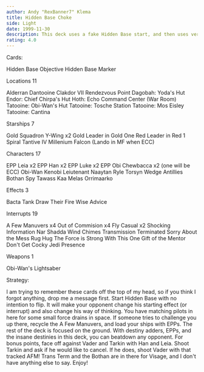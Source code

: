 ```yaml
---
author: Andy "RexBanner7" Klema
title: Hidden Base Choke
side: Light
date: 1999-11-30
description: This deck uses a fake Hidden Base start, and then uses very high recycling destinies to kill your opponent with massive battle destiny.
rating: 4.0
---
```

Cards: 

Hidden Base Objective
Hidden Base Marker

Locations 11

Alderran
Dantooine
Clakdor VII
Rendezvous Point
Dagobah: Yoda's Hut
Endor: Chief Chirpa's Hut
Hoth: Echo Command Center (War Room)
Tatooine: Obi-Wan's Hut
Tatooine: Tosche Station
Tatooine: Mos Eisley
Tatooine: Cantina

Starships 7

Gold Squadron Y-Wing x2
Gold Leader in Gold One
Red Leader in Red 1
Spiral
Tantive IV
Millenium Falcon (Lando in MF when ECC)

Characters 17

EPP Leia x2
EPP Han x2
EPP Luke x2
EPP Obi
Chewbacca x2 (one will be ECC)
Obi-Wan Kenobi
Leiutenant Naaytan
Ryle Torsyn
Wedge Antillies
Bothan Spy
Tawass Kaa
Melas
Orrimaarko

Effects 3

Bacta Tank
Draw Their Fire
Wise Advice

Interrupts 19

A Few Manuvers x4
Out of Commision x4
Fly Casual x2
Shocking Information
Nar Shadda Wind Chimes
Transmission Terminated
Sorry About the Mess
Rug Hug
The Force is Strong With This One
Gift of the Mentor
Don't Get Cocky
Jedi Presence

Weapons 1

Obi-Wan's Lightsaber




Strategy: 

I am trying to remember these cards off the top of my head, so if you think I forgot anything, drop me a message first. Start Hidden Base with no intention to flip. It will make your opponent change his starting effect (or interrupt) and also change his way of thinking. You have matching pilots in here for some small force drains in space. If someone tries to challenge you up there, recycle the A Few Manuvers, and load your ships with EPPs. The rest of the deck is focused on the ground. With destiny adders, EPPs, and the insane destinies in this deck, you can beatdown any opponent. For bonus points, face off against Vader and Tarkin with Han and Leia. Shoot Tarkin and ask if he would like to cancel. If he does, shoot Vader with that tracked AFM! Trans Term and the Bothan are in there for Visage, and I don't have anything else to say. Enjoy!